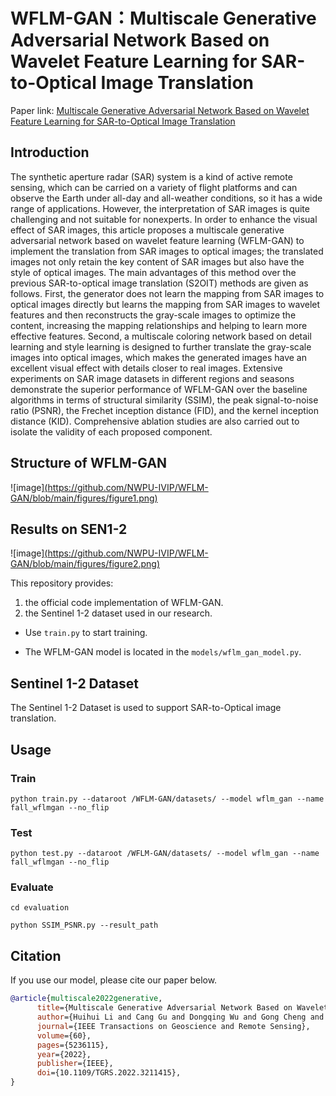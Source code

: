 # WFLM-GAN：Multiscale Generative Adversarial Network  Based on Wavelet Feature Learning for  SAR-to-Optical Image Translation
Paper link: [Multiscale Generative Adversarial Network Based on Wavelet Feature Learning for SAR-to-Optical Image Translation](https://ieeexplore.ieee.org/abstract/document/9912365)

## Introduction 

The synthetic aperture radar (SAR) system is a kind of active remote sensing, which can be carried on a variety of flight platforms and can observe the Earth under all-day and all-weather conditions, so it has a wide range of applications. However, the interpretation of SAR images is quite challenging and not suitable for nonexperts. In order to enhance the visual effect of SAR images, this article proposes a multiscale generative adversarial network based on wavelet feature learning (WFLM-GAN) to implement the translation from SAR images to optical images; the translated images not only retain the key content of SAR images but also have the style of optical images. The main advantages of this method over the previous SAR-to-optical image translation (S2OIT) methods are given as follows. First, the generator does not learn the mapping from SAR images to optical images directly but learns the mapping from SAR images to wavelet features and then reconstructs the gray-scale images to optimize the content, increasing the mapping relationships and helping to learn more effective features. Second, a multiscale coloring network based on detail learning and style learning is designed to further translate the gray-scale images into optical images, which makes the generated images have an excellent visual effect with details closer to real images. Extensive experiments on SAR image datasets in different regions and seasons demonstrate the superior performance of WFLM-GAN over the baseline algorithms in terms of structural similarity (SSIM), the peak signal-to-noise ratio (PSNR), the Frechet inception distance (FID), and the kernel inception distance (KID). Comprehensive ablation studies are also carried out to isolate the validity of each proposed component.

## Structure of WFLM-GAN

![image][(https://github.com/NWPU-IVIP/WFLM-GAN/blob/main/figures/figure1.png)](https://github.com/NWPU-IVIP/WFLM-GAN/blob/main/figures/figure1.png)

## Results on SEN1-2

![image][(https://github.com/NWPU-IVIP/WFLM-GAN/blob/main/figures/figure2.png)](https://github.com/NWPU-IVIP/WFLM-GAN/blob/main/figures/figure2.png)

This repository provides:

1. the official code implementation of WFLM-GAN.
2. the  Sentinel 1-2 dataset used in our research. 

- Use `train.py` to start training. 

- The WFLM-GAN model is located in the `models/wflm_gan_model.py`.


##  Sentinel 1-2 Dataset
The Sentinel 1-2 Dataset is used to support SAR-to-Optical image translation.



## Usage

### Train
```
python train.py --dataroot /WFLM-GAN/datasets/ --model wflm_gan --name fall_wflmgan --no_flip
```
### Test
```
python test.py --dataroot /WFLM-GAN/datasets/ --model wflm_gan --name fall_wflmgan --no_flip 
```
### Evaluate
```
cd evaluation
```
```
python SSIM_PSNR.py --result_path 
```
## Citation

If you use our model, please cite our paper below.

```BibTeX
@article{multiscale2022generative,
      title={Multiscale Generative Adversarial Network Based on Wavelet Feature Learning for SAR-to-Optical Image Translation}, 
      author={Huihui Li and Cang Gu and Dongqing Wu and Gong Cheng and Lei Guo and Hang Liu},
      journal={IEEE Transactions on Geoscience and Remote Sensing},
      volume={60},
      pages={5236115},
      year={2022},
      publisher={IEEE},
      doi={10.1109/TGRS.2022.3211415},
}
```

